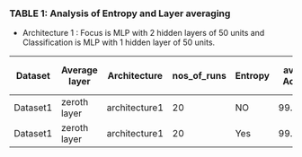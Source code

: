 ### TABLE 1:  Analysis of Entropy and Layer averaging

- Architecture 1 : Focus is MLP with 2 hidden layers of 50 units and Classification is MLP with 1 hidden layer of 50 units.

| Dataset | Average layer | Architecture | nos_of_runs | Entropy | avg Acc | avg FTPT | best runs | avg best Acc | avg best FTPT | 
|---------|---------------|--------------|-------------|---------|---------|----------|-----------|--------------|---------------|
| Dataset1 | zeroth layer | architecture1 | 20 | NO | 99.98 | 87.02 | 6 | 100 | 100 |
| Dataset1 | zeroth layer | architecture1 | 20 | Yes | 99.99 | 89.68 | 15 | 100 | 100 |




























